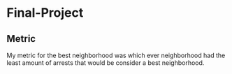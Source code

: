 # Final-Project

## Metric 
My metric for the best neighborhood was which ever neighborhood had the least amount of arrests that would be consider a best neighborhood. 
